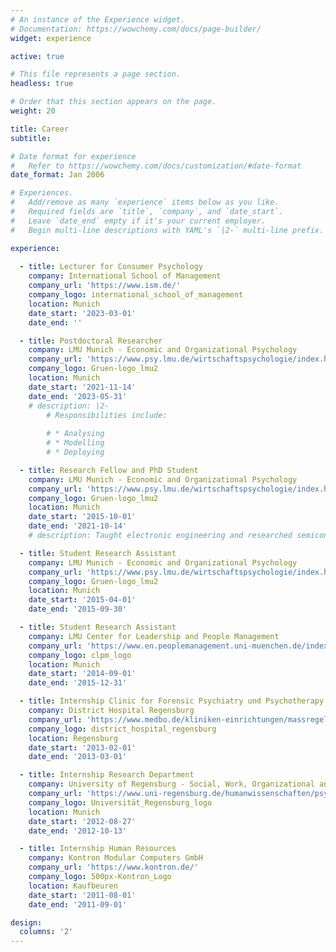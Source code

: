 ```yaml
---
# An instance of the Experience widget.
# Documentation: https://wowchemy.com/docs/page-builder/
widget: experience

active: true

# This file represents a page section.
headless: true

# Order that this section appears on the page.
weight: 20

title: Career
subtitle:

# Date format for experience
#   Refer to https://wowchemy.com/docs/customization/#date-format
date_format: Jan 2006

# Experiences.
#   Add/remove as many `experience` items below as you like.
#   Required fields are `title`, `company`, and `date_start`.
#   Leave `date_end` empty if it's your current employer.
#   Begin multi-line descriptions with YAML's `|2-` multi-line prefix.

experience:
  
  - title: Lecturer for Consumer Psychology
    company: International School of Management
    company_url: 'https://www.ism.de/'
    company_logo: international_school_of_management
    location: Munich
    date_start: '2023-03-01'
    date_end: ''

  - title: Postdoctoral Researcher
    company: LMU Munich - Economic and Organizational Psychology
    company_url: 'https://www.psy.lmu.de/wirtschaftspsychologie/index.html'
    company_logo: Gruen-logo_lmu2
    location: Munich
    date_start: '2021-11-14'
    date_end: '2023-05-31'
    # description: |2-
        # Responsibilities include:
        
        # * Analysing
        # * Modelling
        # * Deploying

  - title: Research Fellow and PhD Student
    company: LMU Munich - Economic and Organizational Psychology
    company_url: 'https://www.psy.lmu.de/wirtschaftspsychologie/index.html'
    company_logo: Gruen-logo_lmu2
    location: Munich
    date_start: '2015-10-01'
    date_end: '2021-10-14'
    # description: Taught electronic engineering and researched semiconductor physics.

  - title: Student Research Assistant
    company: LMU Munich - Economic and Organizational Psychology
    company_url: 'https://www.psy.lmu.de/wirtschaftspsychologie/index.html'
    company_logo: Gruen-logo_lmu2
    location: Munich
    date_start: '2015-04-01'
    date_end: '2015-09-30'

  - title: Student Research Assistant
    company: LMU Center for Leadership and People Management
    company_url: 'https://www.en.peoplemanagement.uni-muenchen.de/index.html'
    company_logo: clpm_logo
    location: Munich
    date_start: '2014-09-01'
    date_end: '2015-12-31'

  - title: Internship Clinic for Forensic Psychiatry und Psychotherapy 
    company: District Hospital Regensburg
    company_url: 'https://www.medbo.de/kliniken-einrichtungen/massregelvollzug/forensische-klinik'
    company_logo: district_hospital_regensburg
    location: Regensburg
    date_start: '2013-02-01'
    date_end: '2013-03-01'

  - title: Internship Research Department
    company: University of Regensburg - Social, Work, Organizational and Economic Psychology
    company_url: 'https://www.uni-regensburg.de/humanwissenschaften/psychologie-fischer/startseite/index.html'
    company_logo: Universität_Regensburg_logo
    location: Munich
    date_start: '2012-08-27'
    date_end: '2012-10-13'

  - title: Internship Human Resources
    company: Kontron Modular Computers GmbH
    company_url: 'https://www.kontron.de/'
    company_logo: 500px-Kontron_Logo
    location: Kaufbeuren
    date_start: '2011-08-01'
    date_end: '2011-09-01'

design:
  columns: '2'
---
```

